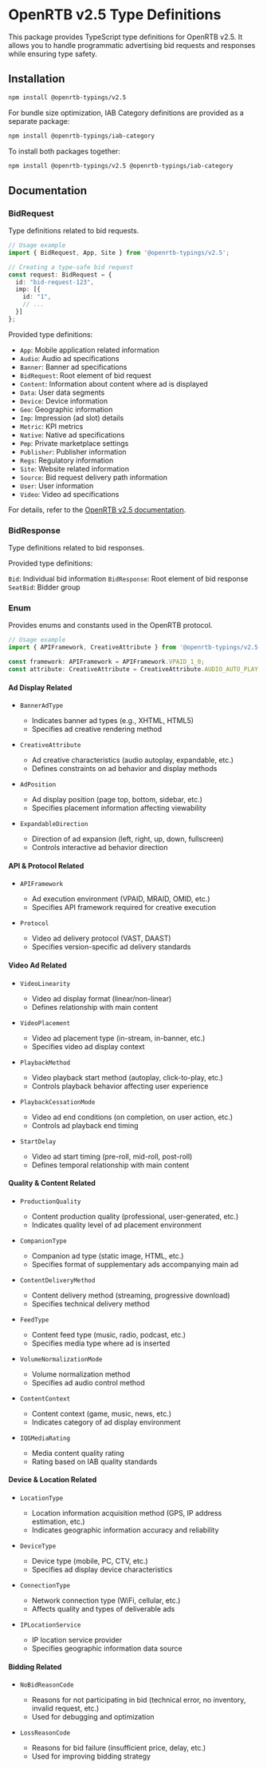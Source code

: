 # OpenRTB v2.5 Type Definitions

This package provides TypeScript type definitions for OpenRTB v2.5. It allows you to handle programmatic advertising bid requests and responses while ensuring type safety.

## Installation

```bash
npm install @openrtb-typings/v2.5
```

For bundle size optimization, IAB Category definitions are provided as a separate package:

```bash
npm install @openrtb-typings/iab-category
```

To install both packages together:

```bash
npm install @openrtb-typings/v2.5 @openrtb-typings/iab-category
```

## Documentation

### BidRequest

Type definitions related to bid requests.

```typescript
// Usage example
import { BidRequest, App, Site } from '@openrtb-typings/v2.5';

// Creating a type-safe bid request
const request: BidRequest = {
  id: "bid-request-123",
  imp: [{
    id: "1",
    // ...
  }]
};
```

Provided type definitions:

- `App`: Mobile application related information
- `Audio`: Audio ad specifications
- `Banner`: Banner ad specifications
- `BidRequest`: Root element of bid request
- `Content`: Information about content where ad is displayed
- `Data`: User data segments
- `Device`: Device information
- `Geo`: Geographic information
- `Imp`: Impression (ad slot) details
- `Metric`: KPI metrics
- `Native`: Native ad specifications
- `Pmp`: Private marketplace settings
- `Publisher`: Publisher information
- `Regs`: Regulatory information
- `Site`: Website related information
- `Source`: Bid request delivery path information
- `User`: User information
- `Video`: Video ad specifications

For details, refer to the [OpenRTB v2.5 documentation](https://www.iab.com/wp-content/uploads/2016/03/OpenRTB-API-Specification-Version-2-5-FINAL.pdf).

### BidResponse

Type definitions related to bid responses.

Provided type definitions:

`Bid`: Individual bid information
`BidResponse`: Root element of bid response
`SeatBid`: Bidder group

### Enum

Provides enums and constants used in the OpenRTB protocol.

```typescript
// Usage example
import { APIFramework, CreativeAttribute } from '@openrtb-typings/v2.5';

const framework: APIFramework = APIFramework.VPAID_1_0;
const attribute: CreativeAttribute = CreativeAttribute.AUDIO_AUTO_PLAY;
```

#### Ad Display Related

- `BannerAdType`
    - Indicates banner ad types (e.g., XHTML, HTML5)
    - Specifies ad creative rendering method

- `CreativeAttribute`
    - Ad creative characteristics (audio autoplay, expandable, etc.)
    - Defines constraints on ad behavior and display methods

- `AdPosition`
    - Ad display position (page top, bottom, sidebar, etc.)
    - Specifies placement information affecting viewability

- `ExpandableDirection`
    - Direction of ad expansion (left, right, up, down, fullscreen)
    - Controls interactive ad behavior direction

#### API & Protocol Related

- `APIFramework`
    - Ad execution environment (VPAID, MRAID, OMID, etc.)
    - Specifies API framework required for creative execution

- `Protocol`
    - Video ad delivery protocol (VAST, DAAST)
    - Specifies version-specific ad delivery standards

#### Video Ad Related

- `VideoLinearity`
    - Video ad display format (linear/non-linear)
    - Defines relationship with main content

- `VideoPlacement`
    - Video ad placement type (in-stream, in-banner, etc.)
    - Specifies video ad display context

- `PlaybackMethod`
    - Video playback start method (autoplay, click-to-play, etc.)
    - Controls playback behavior affecting user experience

- `PlaybackCessationMode`
    - Video ad end conditions (on completion, on user action, etc.)
    - Controls ad playback end timing

- `StartDelay`
    - Video ad start timing (pre-roll, mid-roll, post-roll)
    - Defines temporal relationship with main content

#### Quality & Content Related

- `ProductionQuality`
    - Content production quality (professional, user-generated, etc.)
    - Indicates quality level of ad placement environment

- `CompanionType`
    - Companion ad type (static image, HTML, etc.)
    - Specifies format of supplementary ads accompanying main ad

- `ContentDeliveryMethod`
    - Content delivery method (streaming, progressive download)
    - Specifies technical delivery method

- `FeedType`
    - Content feed type (music, radio, podcast, etc.)
    - Specifies media type where ad is inserted

- `VolumeNormalizationMode`
    - Volume normalization method
    - Specifies ad audio control method

- `ContentContext`
    - Content context (game, music, news, etc.)
    - Indicates category of ad display environment

- `IQGMediaRating`
    - Media content quality rating
    - Rating based on IAB quality standards

#### Device & Location Related

- `LocationType`
    - Location information acquisition method (GPS, IP address estimation, etc.)
    - Indicates geographic information accuracy and reliability

- `DeviceType`
    - Device type (mobile, PC, CTV, etc.)
    - Specifies ad display device characteristics

- `ConnectionType`
    - Network connection type (WiFi, cellular, etc.)
    - Affects quality and types of deliverable ads

- `IPLocationService`
    - IP location service provider
    - Specifies geographic information data source

#### Bidding Related

- `NoBidReasonCode`
    - Reasons for not participating in bid (technical error, no inventory, invalid request, etc.)
    - Used for debugging and optimization

- `LossReasonCode`
    - Reasons for bid failure (insufficient price, delay, etc.)
    - Used for improving bidding strategy